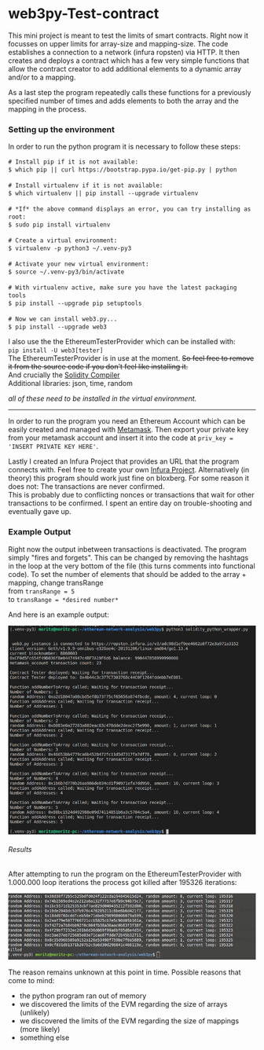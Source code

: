 # web3py-Test-contract

This mini project is meant to test the limits of smart contracts. Right now
it focusses on upper limits for array-size and mapping-size. The code establishes
a connection to a network (infura ropsten) via HTTP. It then creates and
deploys a contract which has a few very simple functions that allow the contract
creator to add additional elements to a dynamic array and/or to a mapping.

As a last step the program repeatedly calls these functions for a previously
specified number of times and adds elements to both the array and the mapping
in the process.

### Setting up the environment

In order to run the python program it is necessary to follow these steps:

```terminal
# Install pip if it is not available:
$ which pip || curl https://bootstrap.pypa.io/get-pip.py | python

# Install virtualenv if it is not available:
$ which virtualenv || pip install --upgrade virtualenv

# *If* the above command displays an error, you can try installing as root:
$ sudo pip install virtualenv

# Create a virtual environment:
$ virtualenv -p python3 ~/.venv-py3

# Activate your new virtual environment:
$ source ~/.venv-py3/bin/activate

# With virtualenv active, make sure you have the latest packaging tools
$ pip install --upgrade pip setuptools

# Now we can install web3.py...
$ pip install --upgrade web3
```

I also use the the EthereumTesterProvider which can be installed with:  
`pip install -U web3[tester]`  
The EthereumTesterProvider is in use at the moment. ~~So feel free to remove
it from the source code if you don't feel like installing it.~~   
And crucially the [Solidity Compiler](https://solidity.readthedocs.io/en/latest/installing-solidity.html#binary-packages)  
Additional libraries: json, time, random

*all of these need to be installed in the virtual environment.*  

--------------
In order to run the program you need an Ethereum Account which can be easily
created and managed with [Metamask](https://metamask.io/).
Then export your private key from your metamask account and insert it into the
code at `priv_key = 'INSERT PRIVATE KEY HERE'`.   

Lastly I created an Infura Project that provides an URL that the program connects with.
Feel free to create your own [Infura Project](https://infura.io).
Alternatively (in theory) this program should work just fine on bloxberg. For some
reason it does not: The transactions are never confirmed.  
This is probably due to conflicting nonces or transactions that wait for other
transactions to be confirmed. I spent an entire day on trouble-shooting and eventually
gave up.

### Example Output

Right now the output inbetween transactions is deactivated. The program simply
"fires and forgets". This can be changed by removing the hashtags in the loop at
the very bottom of the file (this turns comments into functional code).
To set the number of elements that should be added to the array + mapping, change
transRange     
from `transRange = 5`  
to
`transRange = *desired number*`

And here is an example output:  


![example output](https://github.com/internet-sicherheit/web3py-Test-contract/blob/master/output_smartcontract_test.png "example output")

###### Results
After attempting to run the program on the EthereumTesterProvider with 1.000.000
loop iterations the process got killed after 195326 iterations:

![killed process](https://github.com/internet-sicherheit/web3py-Test-contract/blob/master/killed.png "killed process")

The reason remains unknown at this point in time.
Possible reasons that come to mind:
- the python program ran out of memory
- we discovered the limits of the EVM regarding the size of arrays (unlikely)
- we discovered the limits of the EVM regarding the size of mappings (more likely)
- something else
